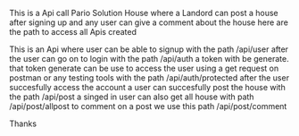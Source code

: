 This is a Api call Pario Solution House where a Landord can post a house after signing up and any user can give a comment about the house
here are the path to access all Apis created

This is an Api where user can be able to signup with the path /api/user
after the user can go on to login with the path /api/auth
a token with be generate. that token generate can be use to access the user using a get request on postman or any testing tools with the path /api/auth/protected
after the user succesfully access the account a user can succesfully post the house with the path /api/post
a singed in user can also get all house with path /api/post/allpost
to comment on a post we use this path /api/post/comment


Thanks
